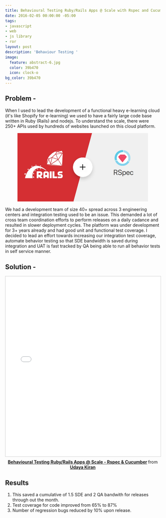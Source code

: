```yaml
---
title: Behavioural Testing Ruby/Rails Apps @ Scale with Rspec and Cucumber
date: 2016-02-05 00:00:00 -05:00
tags:
- javascript
- web
- js library
- ror
layout: post
description: 'Behaviour Testing '
image:
  feature: abstract-6.jpg
  color: 39b470
  icon: clock-o
bg_color: 39b470
---
```


## Problem -

When I used to lead the development of a functional heavy e-learning cloud (it's like Shopify for e-learning) we used to have a fairly large code base written in Ruby (Rails) and nodejs. To understand the scale, there were 250+ APIs used by hundreds of websites launched on this cloud platform. 

<div style="text-align: center">
<figure class="full">
	<img src="/images/rails-rspec.png" width="600px" alt="">
</figure>
</div>

We had a development team of size 40+ spread across 3 engineering centers and integration testing used to be an issue. This demanded a lot of cross team coordination efforts to perform releases on a daily cadance and resulted in slower deployment cycles. The platform was under development for 3+ years already and had good unit and functional test coverage.  I decided to lead an effort towards increasing our integration test coverage, automate behavior testing so that SDE bandwidth is saved during integration and UAT is fast tracked by QA being able to run all behavior tests in self service manner.

## Solution -



<div style="text-align: center"><iframe src="//www.slideshare.net/slideshow/embed_code/key/k5jytoDvnMLyyA" width="695" height="585" frameborder="0" marginwidth="0" marginheight="0" scrolling="no" style="border:1px solid #CCC; border-width:1px; margin-bottom:5px; max-width: 100%;" allowfullscreen> </iframe> <div style="margin-bottom:5px"> <strong> <a href="//www.slideshare.net/secret/k5jytoDvnMLyyA" title=" Behavioural Testing Ruby/Rails Apps @ Scale - Rspec &amp; Cucumber" target="_blank"> Behavioural Testing Ruby/Rails Apps @ Scale - Rspec &amp; Cucumber</a> </strong> from <strong><a href="https://www.slideshare.net/udayslideshare" target="_blank">Udaya Kiran</a></strong> </div></div>

## Results

1. This saved a cumulative of 1.5 SDE and 2 QA bandwith for releases through out the month.
2. Test coverage for code improved from 65% to 87%
3. Number of regression bugs reduced by 10% upon release.